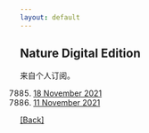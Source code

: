 ```yaml
---
layout: default
---
```


## Nature Digital Edition

来自个人订阅。

7885. [18 November 2021](<https://www.readcube.com/nde/eyJhbGciOiJFUzI1NiJ9.eyJkb2kiOiIxMC4xMDM4L25kZS8wMDI4MDgzNi8yMDIxLzU5OS83ODg1In0.g8Q9yQTpRxX5i8b0-JfcBxDYfMIDvUckwbjMtJ_5Z9wrTKNG2ogfnqQIRj1WG4-PlZPF8a--P14gjul7ifwPDA>)
7884. [11 November 2021](<https://www.cambeywest.com/openclick/?M=NAT202111121008&t=c&p=NAT&a=00488408&s=EN2145DIG&c=link1-header&e=xnmao@alu.suda.edu.cn&l=https://rdcu.be/cA82V>)

[[Back]](../)
